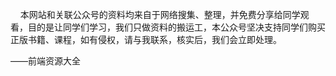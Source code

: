   
  本网站和关联公众号的资料均来自于网络搜集、整理，并免费分享给同学观看，目的是让同学们学习，我们只做资料的搬运工，本公众号坚决支持同学们购买正版书籍、课程，如有侵权，请与我联系，核实后，我们会立即处理。


——前端资源大全

